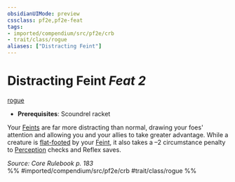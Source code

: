 ```yaml
---
obsidianUIMode: preview
cssclass: pf2e,pf2e-feat
tags:
- imported/compendium/src/pf2e/crb
- trait/class/rogue
aliases: ["Distracting Feint"]
---
```

# Distracting Feint  *Feat 2*  
[rogue](rules/traits/rogue.md)  

- **Prerequisites**: Scoundrel racket

Your [Feints](feint.md) are far more distracting than normal, drawing your foes' attention and allowing you and your allies to take greater advantage. While a creature is [flat-footed](conditions.md#Flat-footed) by your [Feint](feint.md), it also takes a –2 circumstance penalty to [Perception](../skills.md#Perception) checks and Reflex saves.

*Source: Core Rulebook p. 183*  
%% #imported/compendium/src/pf2e/crb #trait/class/rogue %%